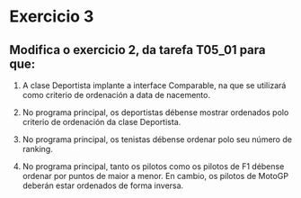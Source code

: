 # Exercicio 3
## Modifica o exercicio 2, da tarefa T05_01 para que:

1. A clase Deportista implante a interface Comparable, na que se utilizará como criterio de ordenación a data de nacemento.

1. No programa principal, os deportistas débense mostrar ordenados polo criterio de ordenación da clase Deportista.

1. No programa principal, os tenistas débense ordenar polo seu número de ranking.

1. No programa principal, tanto os pilotos como os pilotos de F1 débense ordenar por puntos de maior a menor. En cambio, os pilotos de MotoGP deberán estar ordenados de forma inversa.